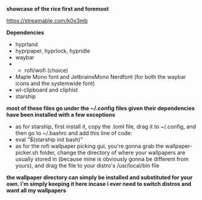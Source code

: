 __showcase of the rice first and foremost__

https://streamable.com/k0x3mb

__Dependencies__
* hyprland
 * hyprpaper, hyprlock, hypridle
* waybar
* * rofi/wofi (choice)
* Maple Mono font and JetbrainsMono Nerdfont (for both the waybar icons and the systemwide font)
* wl-clipboard and cliphist
* starship

__most of these files go under the ~/.config files given their dependencies have been installed with a few exceptions__

* as for starship, first install it, copy the .toml file, drag it to ~/.config, and then go to ~/.bashrc and add this line of code:
 * eval "$(starship init bash)"
* as for the rofi wallpaper picking gui, you're gonna grab the wallpaper-picker.sh folder, change the directory of where your wallpapers are usually stored in (because mine is obviously gonna be different from yours), and drag the file to your distro's /usr/local/bin file

__the wallpaper directory can simply be installed and substituted for your own. i'm simply keeping it here incase i ever need to switch distros and want all my wallpapers__
